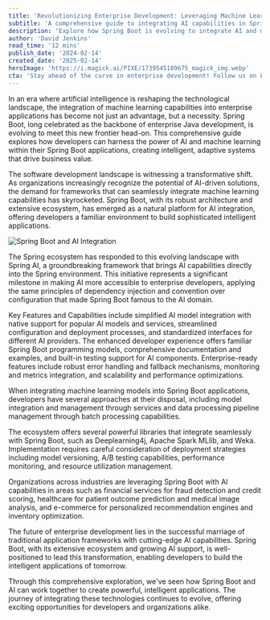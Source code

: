 ```yaml
---
title: 'Revolutionizing Enterprise Development: Leveraging Machine Learning and AI in Spring Boot Applications'
subtitle: 'A comprehensive guide to integrating AI capabilities in Spring Boot'
description: 'Explore how Spring Boot is evolving to integrate AI and machine learning capabilities, enabling developers to build intelligent, adaptive enterprise applications. Learn about key features, implementation strategies, and real-world applications in this comprehensive guide.'
author: 'David Jenkins'
read_time: '12 mins'
publish_date: '2024-02-14'
created_date: '2025-02-14'
heroImage: 'https://i.magick.ai/PIXE/1739545189675_magick_img.webp'
cta: 'Stay ahead of the curve in enterprise development! Follow us on LinkedIn for more insights on Spring Boot, AI integration, and cutting-edge development practices.'
---
```


In an era where artificial intelligence is reshaping the technological landscape, the integration of machine learning capabilities into enterprise applications has become not just an advantage, but a necessity. Spring Boot, long celebrated as the backbone of enterprise Java development, is evolving to meet this new frontier head-on. This comprehensive guide explores how developers can harness the power of AI and machine learning within their Spring Boot applications, creating intelligent, adaptive systems that drive business value.

The software development landscape is witnessing a transformative shift. As organizations increasingly recognize the potential of AI-driven solutions, the demand for frameworks that can seamlessly integrate machine learning capabilities has skyrocketed. Spring Boot, with its robust architecture and extensive ecosystem, has emerged as a natural platform for AI integration, offering developers a familiar environment to build sophisticated intelligent applications.

![Spring Boot and AI Integration](/blog-placeholder-2.jpg)

The Spring ecosystem has responded to this evolving landscape with Spring AI, a groundbreaking framework that brings AI capabilities directly into the Spring environment. This initiative represents a significant milestone in making AI more accessible to enterprise developers, applying the same principles of dependency injection and convention over configuration that made Spring Boot famous to the AI domain.

Key Features and Capabilities include simplified AI model integration with native support for popular AI models and services, streamlined configuration and deployment processes, and standardized interfaces for different AI providers. The enhanced developer experience offers familiar Spring Boot programming models, comprehensive documentation and examples, and built-in testing support for AI components. Enterprise-ready features include robust error handling and fallback mechanisms, monitoring and metrics integration, and scalability and performance optimizations.

When integrating machine learning models into Spring Boot applications, developers have several approaches at their disposal, including model integration and management through services and data processing pipeline management through batch processing capabilities.

The ecosystem offers several powerful libraries that integrate seamlessly with Spring Boot, such as Deeplearning4j, Apache Spark MLlib, and Weka. Implementation requires careful consideration of deployment strategies including model versioning, A/B testing capabilities, performance monitoring, and resource utilization management.

Organizations across industries are leveraging Spring Boot with AI capabilities in areas such as financial services for fraud detection and credit scoring, healthcare for patient outcome prediction and medical image analysis, and e-commerce for personalized recommendation engines and inventory optimization.

The future of enterprise development lies in the successful marriage of traditional application frameworks with cutting-edge AI capabilities. Spring Boot, with its extensive ecosystem and growing AI support, is well-positioned to lead this transformation, enabling developers to build the intelligent applications of tomorrow.

Through this comprehensive exploration, we've seen how Spring Boot and AI can work together to create powerful, intelligent applications. The journey of integrating these technologies continues to evolve, offering exciting opportunities for developers and organizations alike.